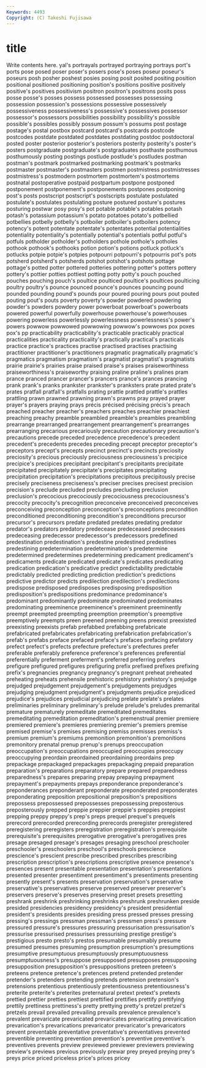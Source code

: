 ```yaml
---
Keywords: 4493 
Copyright: (C) Takeshi Fujisawa
---
```


# title

Write contents here.
yal's portrayals portrayed portraying portrays port's ports
pose posed poser poser's posers pose's poses poseur poseur's poseurs
posh posher poshest posies posing posit posited positing position positional
positioned positioning position's positions positive positively positive's positives positivism positron
positron's positrons posits poss posse posse's posses possess possessed possesses
possessing possession possession's possessions possessive possessively possessiveness possessiveness's possessive's possessives
possessor possessor's possessors possibilities possibility possibility's possible possible's possibles possibly
possum possum's possums post postage postage's postal postbox postcard postcard's
postcards postcode postcodes postdate postdated postdates postdating postdoc postdoctoral posted
poster posterior posterior's posteriors posterity posterity's poster's posters postgraduate postgraduate's
postgraduates posthaste posthumous posthumously posting postings postlude postlude's postludes postman
postman's postmark postmarked postmarking postmark's postmarks postmaster postmaster's postmasters postmen
postmistress postmistresses postmistress's postmodern postmortem postmortem's postmortems postnatal postoperative postpaid
postpartum postpone postponed postponement postponement's postponements postpones postponing post's posts
postscript postscript's postscripts postulate postulated postulate's postulates postulating posture postured
posture's postures posturing postwar posy posy's pot potable potable's potables
potash potash's potassium potassium's potato potatoes potato's potbellied potbellies potbelly
potbelly's potboiler potboiler's potboilers potency potency's potent potentate potentate's potentates
potential potentialities potentiality potentiality's potentially potential's potentials potful potful's potfuls
potholder potholder's potholders pothole pothole's potholes pothook pothook's pothooks potion
potion's potions potluck potluck's potlucks potpie potpie's potpies potpourri potpourri's
potpourris pot's pots potsherd potsherd's potsherds potshot potshot's potshots pottage
pottage's potted potter pottered potteries pottering potter's potters pottery pottery's
pottier potties pottiest potting potty potty's pouch pouched pouches pouching
pouch's poultice poulticed poultice's poultices poulticing poultry poultry's pounce pounced
pounce's pounces pouncing pound pounded pounding pound's pounds pour poured
pouring pours pout pouted pouting pout's pouts poverty poverty's powder
powdered powdering powder's powders powdery power powerboat powerboat's powerboats powered
powerful powerfully powerhouse powerhouse's powerhouses powering powerless powerlessly powerlessness powerlessness's
power's powers powwow powwowed powwowing powwow's powwows pox poxes pox's
pp practicability practicability's practicable practicably practical practicalities practicality practicality's practically
practical's practicals practice practice's practices practise practised practises practising practitioner
practitioner's practitioners pragmatic pragmatically pragmatic's pragmatics pragmatism pragmatism's pragmatist pragmatist's
pragmatists prairie prairie's prairies praise praised praise's praises praiseworthiness praiseworthiness's
praiseworthy praising praline praline's pralines pram prance pranced prancer prancer's
prancers prance's prances prancing prank prank's pranks prankster prankster's pranksters
prate prated prate's prates pratfall pratfall's pratfalls prating prattle prattled
prattle's prattles prattling prawn prawned prawning prawn's prawns pray prayed
prayer prayer's prayers praying prays précis précised précising précis's preach
preached preacher preacher's preachers preaches preachier preachiest preaching preachy preamble
preambled preamble's preambles preambling prearrange prearranged prearrangement prearrangement's prearranges prearranging
precarious precariously precaution precautionary precaution's precautions precede preceded precedence precedence's
precedent precedent's precedents precedes preceding precept preceptor preceptor's preceptors precept's
precepts precinct precinct's precincts preciosity preciosity's precious preciously preciousness preciousness's
precipice precipice's precipices precipitant precipitant's precipitants precipitate precipitated precipitately precipitate's
precipitates precipitating precipitation precipitation's precipitations precipitous precipitously precise precisely preciseness
preciseness's preciser precises precisest precision precision's preclude precluded precludes precluding
preclusion preclusion's precocious precociously precociousness precociousness's precocity precocity's precognition preconceive
preconceived preconceives preconceiving preconception preconception's preconceptions precondition preconditioned preconditioning precondition's
preconditions precursor precursor's precursors predate predated predates predating predator predator's
predators predatory predecease predeceased predeceases predeceasing predecessor predecessor's predecessors predefined
predestination predestination's predestine predestined predestines predestining predetermination predetermination's predetermine predetermined
predetermines predetermining predicament predicament's predicaments predicate predicated predicate's predicates predicating
predication predication's predicative predict predictability predictable predictably predicted predicting prediction
prediction's predictions predictive predictor predicts predilection predilection's predilections predispose predisposed
predisposes predisposing predisposition predisposition's predispositions predominance predominance's predominant predominantly predominate
predominated predominates predominating preeminence preeminence's preeminent preeminently preempt preempted preempting
preemption preemption's preemptive preemptively preempts preen preened preening preens preexist
preexisted preexisting preexists prefab prefabbed prefabbing prefabricate prefabricated prefabricates prefabricating
prefabrication prefabrication's prefab's prefabs preface prefaced preface's prefaces prefacing prefatory
prefect prefect's prefects prefecture prefecture's prefectures prefer preferable preferably preference
preference's preferences preferential preferentially preferment preferment's preferred preferring prefers prefigure
prefigured prefigures prefiguring prefix prefixed prefixes prefixing prefix's pregnancies pregnancy
pregnancy's pregnant preheat preheated preheating preheats prehensile prehistoric prehistory prehistory's
prejudge prejudged prejudgement prejudgement's prejudgements prejudges prejudging prejudgment prejudgment's prejudgments
prejudice prejudiced prejudice's prejudices prejudicial prejudicing prelate prelate's prelates preliminaries
preliminary preliminary's prelude prelude's preludes premarital premature prematurely premeditate premeditated
premeditates premeditating premeditation premeditation's premenstrual premier premiere premiered premiere's premieres
premiering premier's premiers premise premised premise's premises premising premiss premisses
premiss's premium premium's premiums premonition premonition's premonitions premonitory prenatal prenup
prenup's prenups preoccupation preoccupation's preoccupations preoccupied preoccupies preoccupy preoccupying preordain
preordained preordaining preordains prep prepackage prepackaged prepackages prepackaging prepaid preparation
preparation's preparations preparatory prepare prepared preparedness preparedness's prepares preparing prepay
prepaying prepayment prepayment's prepayments prepays preponderance preponderance's preponderances preponderant preponderate
preponderated preponderates preponderating preposition prepositional preposition's prepositions prepossess prepossessed prepossesses
prepossessing preposterous preposterously prepped preppie preppier preppie's preppies preppiest prepping
preppy preppy's prep's preps prequel prequel's prequels prerecord prerecorded prerecording
prerecords preregister preregistered preregistering preregisters preregistration preregistration's prerequisite prerequisite's prerequisites
prerogative prerogative's prerogatives pres presage presaged presage's presages presaging preschool
preschooler preschooler's preschoolers preschool's preschools prescience prescience's prescient prescribe prescribed
prescribes prescribing prescription prescription's prescriptions prescriptive presence presence's presences present
presentable presentation presentation's presentations presented presenter presentiment presentiment's presentiments presenting
presently present's presents preservation preservation's preservative preservative's preservatives preserve preserved
preserver preserver's preservers preserve's preserves preserving preset presets presetting preshrank
preshrink preshrinking preshrinks preshrunk preshrunken preside presided presidencies presidency presidency's
president presidential president's presidents presides presiding press pressed presses pressing
pressing's pressings pressman pressman's pressmen press's pressure pressured pressure's pressures
pressuring pressurisation pressurisation's pressurise pressurised pressurises pressurising prestige prestige's prestigious
presto presto's prestos presumable presumably presume presumed presumes presuming presumption
presumption's presumptions presumptive presumptuous presumptuously presumptuousness presumptuousness's presuppose presupposed presupposes
presupposing presupposition presupposition's presuppositions preteen preteen's preteens pretence pretence's pretences
pretend pretended pretender pretender's pretenders pretending pretends pretension pretension's pretensions
pretentious pretentiously pretentiousness pretentiousness's preterite preterite's preterites preternatural pretext pretext's
pretexts prettied prettier pretties prettiest prettified prettifies prettify prettifying prettily
prettiness prettiness's pretty prettying pretty's pretzel pretzel's pretzels prevail prevailed
prevailing prevails prevalence prevalence's prevalent prevaricate prevaricated prevaricates prevaricating prevarication
prevarication's prevarications prevaricator prevaricator's prevaricators prevent preventable preventative preventative's preventatives
prevented preventible preventing prevention prevention's preventive preventive's preventives prevents preview
previewed previewer previewers previewing preview's previews previous previously prewar prey
preyed preying prey's preys price priced priceless price's prices pricey
